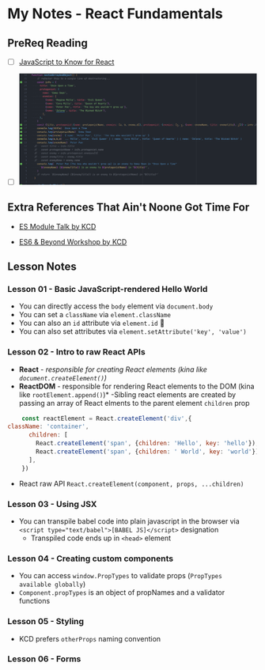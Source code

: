 # My Notes - React Fundamentals

## PreReq Reading

- [ ] [JavaScript to Know for React](https://kentcdodds.com/blog/javascript-to-know-for-react)

- [ ] ![Multiple destructuring of same property - cool](,/../Screen%20Shot%202022-06-10%20at%2015.43.27.png)

## Extra References That Ain't Noone Got Time For

- [ES Module Talk by KCD](https://www.youtube.com/watch?v=kTlcu16rSLc&list=PLV5CVI1eNcJgNqzNwcs4UKrlJdhfDjshf)

- [ES6 & Beyond Workshop by KCD](https://www.youtube.com/playlist?list=PLV5CVI1eNcJgUA2ziIML3-7sMbS7utie5)


## Lesson Notes

### Lesson 01 - Basic JavaScript-rendered Hello World

- You can directly access the `body` element via `document.body`
- You can set a `className` via `element.className`
- You can also an `id` attribute via `element.id` 🤯
- You can also set attributes via `element.setAttribute('key', 'value')`

### Lesson 02 - Intro to raw React APIs

- **React** - *responsible for creating React elements (kina like `document.createElement()`)*
- **ReactDOM** - responsible for rendering React elements to the DOM (kina like `rootElement.append()`)*
-Sibling react elements are created by passing an array of React elments to the parent element `children` prop

```javascript
    const reactElement = React.createElement('div',{
className: 'container',
      children: [
        React.createElement('span', {children: 'Hello', key: 'hello'}),
        React.createElement('span', {children: ' World', key: 'world'}),
      ],
    })
```

- React raw API `React.createElement(component, props, ...children)`

### Lesson 03 - Using JSX

- You can transpile babel code into plain javascript in the browser via `<script type="text/babel">[BABEL JS]</script>` designation
  - Transpiled code ends up in `<head>` element

### Lesson 04 - Creating custom components

- You can access `window.PropTypes` to validate props (`PropTypes available globally`)
- `Component.propTypes` is an object of propNames and a validator functions

### Lesson 05 - Styling

- KCD prefers `otherProps` naming convention

### Lesson 06 - Forms

